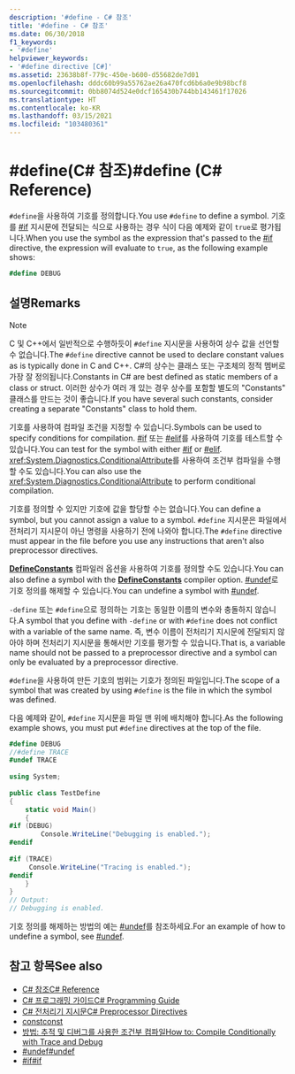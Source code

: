 ```yaml
---
description: '#define - C# 참조'
title: '#define - C# 참조'
ms.date: 06/30/2018
f1_keywords:
- '#define'
helpviewer_keywords:
- '#define directive [C#]'
ms.assetid: 23638b8f-779c-450e-b600-d55682de7d01
ms.openlocfilehash: dddc60b99a55762ae26a470fcd6b6a0e9b98bcf8
ms.sourcegitcommit: 0bb8074d524e0dcf165430b744bb143461f17026
ms.translationtype: HT
ms.contentlocale: ko-KR
ms.lasthandoff: 03/15/2021
ms.locfileid: "103480361"
---
```

# <a name="define-c-reference"></a><span data-ttu-id="7efd9-103">#define(C# 참조)</span><span class="sxs-lookup"><span data-stu-id="7efd9-103">#define (C# Reference)</span></span>

<span data-ttu-id="7efd9-104">`#define`을 사용하여 기호를 정의합니다.</span><span class="sxs-lookup"><span data-stu-id="7efd9-104">You use `#define` to define a symbol.</span></span> <span data-ttu-id="7efd9-105">기호를 [#if](./preprocessor-if.md) 지시문에 전달되는 식으로 사용하는 경우 식이 다음 예제와 같이 `true`로 평가됩니다.</span><span class="sxs-lookup"><span data-stu-id="7efd9-105">When you use the symbol as the expression that's passed to the [#if](./preprocessor-if.md) directive, the expression will evaluate to `true`, as the following example shows:</span></span>  

 ```csharp
 #define DEBUG
 ```
  
## <a name="remarks"></a><span data-ttu-id="7efd9-106">설명</span><span class="sxs-lookup"><span data-stu-id="7efd9-106">Remarks</span></span>  
  
> [!NOTE]
> <span data-ttu-id="7efd9-107">C 및 C++에서 일반적으로 수행하듯이 `#define` 지시문을 사용하여 상수 값을 선언할 수 없습니다.</span><span class="sxs-lookup"><span data-stu-id="7efd9-107">The `#define` directive cannot be used to declare constant values as is typically done in C and C++.</span></span> <span data-ttu-id="7efd9-108">C#의 상수는 클래스 또는 구조체의 정적 멤버로 가장 잘 정의됩니다.</span><span class="sxs-lookup"><span data-stu-id="7efd9-108">Constants in C# are best defined as static members of a class or struct.</span></span> <span data-ttu-id="7efd9-109">이러한 상수가 여러 개 있는 경우 상수를 포함할 별도의 "Constants" 클래스를 만드는 것이 좋습니다.</span><span class="sxs-lookup"><span data-stu-id="7efd9-109">If you have several such constants, consider creating a separate "Constants" class to hold them.</span></span>  
  
 <span data-ttu-id="7efd9-110">기호를 사용하여 컴파일 조건을 지정할 수 있습니다.</span><span class="sxs-lookup"><span data-stu-id="7efd9-110">Symbols can be used to specify conditions for compilation.</span></span> <span data-ttu-id="7efd9-111">[#if](./preprocessor-if.md) 또는 [#elif](./preprocessor-elif.md)를 사용하여 기호를 테스트할 수 있습니다.</span><span class="sxs-lookup"><span data-stu-id="7efd9-111">You can test for the symbol with either [#if](./preprocessor-if.md) or [#elif](./preprocessor-elif.md).</span></span> <span data-ttu-id="7efd9-112"><xref:System.Diagnostics.ConditionalAttribute>를 사용하여 조건부 컴파일을 수행할 수도 있습니다.</span><span class="sxs-lookup"><span data-stu-id="7efd9-112">You can also use the <xref:System.Diagnostics.ConditionalAttribute> to perform conditional compilation.</span></span>  
  
 <span data-ttu-id="7efd9-113">기호를 정의할 수 있지만 기호에 값을 할당할 수는 없습니다.</span><span class="sxs-lookup"><span data-stu-id="7efd9-113">You can define a symbol, but you cannot assign a value to a symbol.</span></span> <span data-ttu-id="7efd9-114">`#define` 지시문은 파일에서 전처리기 지시문이 아닌 명령을 사용하기 전에 나와야 합니다.</span><span class="sxs-lookup"><span data-stu-id="7efd9-114">The `#define` directive must appear in the file before you use any instructions that aren't also preprocessor directives.</span></span>  
  
 <span data-ttu-id="7efd9-115">[**DefineConstants**](../compiler-options/language.md#defineconstants) 컴파일러 옵션을 사용하여 기호를 정의할 수도 있습니다.</span><span class="sxs-lookup"><span data-stu-id="7efd9-115">You can also define a symbol with the [**DefineConstants**](../compiler-options/language.md#defineconstants) compiler option.</span></span> <span data-ttu-id="7efd9-116">[#undef](./preprocessor-undef.md)로 기호 정의를 해제할 수 있습니다.</span><span class="sxs-lookup"><span data-stu-id="7efd9-116">You can undefine a symbol with [#undef](./preprocessor-undef.md).</span></span>  
  
 <span data-ttu-id="7efd9-117">`-define` 또는 `#define`으로 정의하는 기호는 동일한 이름의 변수와 충돌하지 않습니다.</span><span class="sxs-lookup"><span data-stu-id="7efd9-117">A symbol that you define with `-define` or with `#define` does not conflict with a variable of the same name.</span></span> <span data-ttu-id="7efd9-118">즉, 변수 이름이 전처리기 지시문에 전달되지 않아야 하며 전처리기 지시문을 통해서만 기호를 평가할 수 있습니다.</span><span class="sxs-lookup"><span data-stu-id="7efd9-118">That is, a variable name should not be passed to a preprocessor directive and a symbol can only be evaluated by a preprocessor directive.</span></span>  
  
 <span data-ttu-id="7efd9-119">`#define`을 사용하여 만든 기호의 범위는 기호가 정의된 파일입니다.</span><span class="sxs-lookup"><span data-stu-id="7efd9-119">The scope of a symbol that was created by using `#define` is the file in which the symbol was defined.</span></span>  
  
 <span data-ttu-id="7efd9-120">다음 예제와 같이, `#define` 지시문을 파일 맨 위에 배치해야 합니다.</span><span class="sxs-lookup"><span data-stu-id="7efd9-120">As the following example shows, you must put `#define` directives at the top of the file.</span></span>  
  
```csharp  
#define DEBUG  
//#define TRACE  
#undef TRACE  
  
using System;  
  
public class TestDefine  
{  
    static void Main()  
    {  
#if (DEBUG)  
        Console.WriteLine("Debugging is enabled.");  
#endif  
  
#if (TRACE)  
     Console.WriteLine("Tracing is enabled.");  
#endif  
    }  
}  
// Output:  
// Debugging is enabled.  
```  
  
 <span data-ttu-id="7efd9-121">기호 정의를 해제하는 방법의 예는 [#undef](./preprocessor-undef.md)를 참조하세요.</span><span class="sxs-lookup"><span data-stu-id="7efd9-121">For an example of how to undefine a symbol, see [#undef](./preprocessor-undef.md).</span></span>  
  
## <a name="see-also"></a><span data-ttu-id="7efd9-122">참고 항목</span><span class="sxs-lookup"><span data-stu-id="7efd9-122">See also</span></span>

- [<span data-ttu-id="7efd9-123">C# 참조</span><span class="sxs-lookup"><span data-stu-id="7efd9-123">C# Reference</span></span>](../index.md)
- [<span data-ttu-id="7efd9-124">C# 프로그래밍 가이드</span><span class="sxs-lookup"><span data-stu-id="7efd9-124">C# Programming Guide</span></span>](../../programming-guide/index.md)
- [<span data-ttu-id="7efd9-125">C# 전처리기 지시문</span><span class="sxs-lookup"><span data-stu-id="7efd9-125">C# Preprocessor Directives</span></span>](./index.md)
- [<span data-ttu-id="7efd9-126">const</span><span class="sxs-lookup"><span data-stu-id="7efd9-126">const</span></span>](../keywords/const.md)
- [<span data-ttu-id="7efd9-127">방법: 추적 및 디버그를 사용한 조건부 컴파일</span><span class="sxs-lookup"><span data-stu-id="7efd9-127">How to: Compile Conditionally with Trace and Debug</span></span>](../../../framework/debug-trace-profile/how-to-compile-conditionally-with-trace-and-debug.md)
- [<span data-ttu-id="7efd9-128">#undef</span><span class="sxs-lookup"><span data-stu-id="7efd9-128">#undef</span></span>](./preprocessor-undef.md)
- [<span data-ttu-id="7efd9-129">#if</span><span class="sxs-lookup"><span data-stu-id="7efd9-129">#if</span></span>](./preprocessor-if.md)
